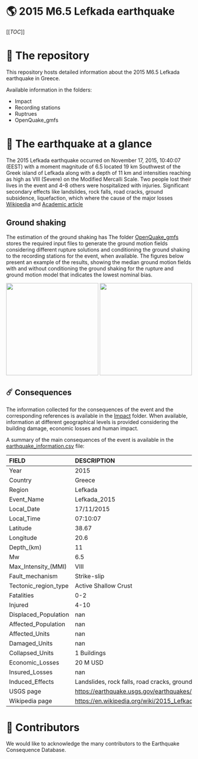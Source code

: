 # 🌎 2015 M6.5 Lefkada earthquake
[[_TOC_]]

# 📂 The repository  

This repository hosts detailed information about the 2015 M6.5 Lefkada earthquake in Greece.

Available information in the folders:

- Impact
- Recording stations
- Ruptrues
- OpenQuake_gmfs 


# 🚀 The earthquake at a glance 

The 2015 Lefkada earthquake occurred on November 17, 2015, 10:40:07 (EEST) with a moment magnitude of 6.5 located 19 km Southwest of the Greek island of Lefkada along with a depth of 11 km and intensities reaching as high as VIII (Severe) on the Modified Mercalli Scale. Two people lost their lives in the event and 4–8 others were hospitalized with injuries. Significant secondary effects like landslides, rock falls, road cracks, ground subsidence, liquefaction, which where the cause of the major losses
[Wikipedia](https://en.wikipedia.org/wiki/2015_Lefkada_earthquake) and 
[Academic article](https://members.noa.gr/aganas/en/Paper_ICOHNIC2016_006.pdf)


## Ground shaking

The estimation of the ground shaking has The folder [OpenQuake_gmfs](./OpenQuake_gmfs/) stores the required input files to generate the ground motion fields considering different rupture solutions and conditioning the ground shaking to the recording stations for the event, when available. The figures below present an example of the results, showing the median ground motion fields with and without conditioning the ground shaking for the rupture and ground motion model that indicates the lowest nominal bias.

<img src="./OpenQuake_gmfs/median_gmf_stations_none.png" height="250">
<img src="./OpenQuake_gmfs/median_gmf_stations_seismic.png" height="250">

## ☄️ Consequences

The information collected for the consequences of the event and the corresponding references is available in the [Impact](./Impact) folder. When available, information at different geographical levels is provided considering the building damage, economic losses and human impact.

A summary of the main consequences of the event is available in the [earthquake_information.csv](./earthquake_information.csv) file:

| FIELD                | DESCRIPTION                                                            |
|:---------------------|:-----------------------------------------------------------------------|
| Year                 | 2015                                                                   |
| Country              | Greece                                                                 |
| Region               | Lefkada                                                                |
| Event_Name           | Lefkada_2015                                                           |
| Local_Date           | 17/11/2015                                                             |
| Local_Time           | 07:10:07                                                               |
| Latitude             | 38.67                                                                  |
| Longitude            | 20.6                                                                   |
| Depth_(km)           | 11                                                                     |
| Mw                   | 6.5                                                                    |
| Max_Intensity_(MMI)  | VIII                                                                   |
| Fault_mechanism      | Strike-slip                                                            |
| Tectonic_region_type | Active Shallow Crust                                                   |
| Fatalities           | 0-2                                                                    |
| Injured              | 4-10                                                                   |
| Displaced_Population | nan                                                                    |
| Affected_Population  | nan                                                                    |
| Affected_Units       | nan                                                                    |
| Damaged_Units        | nan                                                                    |
| Collapsed_Units      | 1 Buildings                                                            |
| Economic_Losses      | 20 M USD                                                               |
| Insured_Losses       | nan                                                                    |
| Induced_Effects      | Landslides, rock falls, road cracks, ground subsidence, liquefaction   |
| USGS page            | https://earthquake.usgs.gov/earthquakes/eventpage/us10003ywp/executive |
| Wikipedia page       | https://en.wikipedia.org/wiki/2015_Lefkada_earthquake                  |


# 🌟 Contributors 

We would like to acknowledge the many contributors to the Earthquake Consequence Database.
